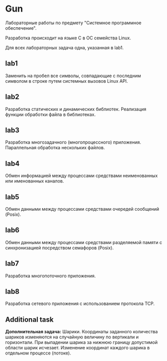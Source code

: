 # Gun

Лабораторные работы по предмету "Системное программное обеспечение".

Разработка происходит на языке C в ОС семейства Linux.

Для всех лабораторных задача одна, указанная в lab1.

## lab1

Заменить на пробел все символы, совпадающие с последним символом в строке путем системных вызовов Linux API.

## lab2

Разработка статических и динамических библиотек. Реализация функции обработки файла в библиотеках.

## lab3

Разработка многозадачного (многопроцессного) приложения. Параллельная обработка нескольких файлов.

## lab4

Обмен информацией между процессами средствами неименованных или именованных каналов.

## lab5

Обмен данными между процессами средствами очередей сообщений (Posix).

## lab6

Обмен данными между процессами средствами разделяемой памяти с синхронизацией посредством семафоров (Posix).

## lab7

Разработка многопоточного приложения.

## lab8

Разработка сетевого приложения с использованием протокола TCP.

## Additional task

**Дополнительная задача:** Шарики. Координаты заданного количества шариков изменяются на случайную величину по вертикали и горизонтали. При выпадении шарика за нижнюю границу допустимой области шарик исчезает. Изменение координат каждого шарика в отдельном процессе (потоке).

